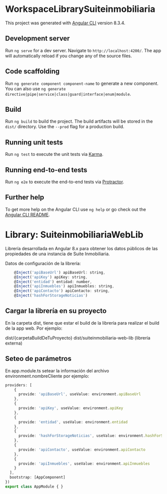 # WorkspaceLibrarySuiteinmobiliaria

This project was generated with [Angular CLI](https://github.com/angular/angular-cli) version 8.3.4.

## Development server

Run `ng serve` for a dev server. Navigate to `http://localhost:4200/`. The app will automatically reload if you change any of the source files.

## Code scaffolding

Run `ng generate component component-name` to generate a new component. You can also use `ng generate directive|pipe|service|class|guard|interface|enum|module`.

## Build

Run `ng build` to build the project. The build artifacts will be stored in the `dist/` directory. Use the `--prod` flag for a production build.

## Running unit tests

Run `ng test` to execute the unit tests via [Karma](https://karma-runner.github.io).

## Running end-to-end tests

Run `ng e2e` to execute the end-to-end tests via [Protractor](http://www.protractortest.org/).

## Further help

To get more help on the Angular CLI use `ng help` or go check out the [Angular CLI README](https://github.com/angular/angular-cli/blob/master/README.md).


Library: SuiteinmobiliariaWebLib
=======

Librería desarrollada en Angular 8.x para obtener los datos públicos de las propiedades de una instancia de Suite Inmobiliaria. 

Datos de configuración de la librería:

~~~javascript
    @Inject('apiBaseUrl') apiBaseUrl: string,
    @Inject('apiKey') apiKey: string,
    @Inject('entidad') entidad: number,
    @Inject('apiInmuebles') apiInmuebles: string,
    @Inject('apiContacto') apiContacto: string,
    @Inject('hashForStorageNoticias') 
~~~

Cargar la librería en su proyecto
-------------------

En la carpeta dist, tiene que estar el build de la librería para realizar el build
de la app web. Por ejemplo:

dist/{carpetaBuildDeTuProyecto}
dist/suiteinmobiliaria-web-lib (librería externa)


Seteo de parámetros
-------------------

En app.module.ts setear la información del archivo environment.nombreCliente por ejemplo:

~~~ts
providers: [
    {
      provide: 'apiBaseUrl', useValue: environment.apiBaseUrl
    },
    {
      provide: 'apiKey', useValue: environment.apiKey
    },
    {
      provide: 'entidad', useValue: environment.entidad
    },
    {
      provide: 'hashForStorageNoticias', useValue: environment.hashForStorageNoticias
    },
    {
      provide: 'apiContacto', useValue: environment.apiContacto
    },
    {
      provide: 'apiInmuebles', useValue: environment.apiInmuebles
    }
  ],
  bootstrap: [AppComponent]
})
export class AppModule { }
~~~



